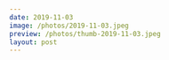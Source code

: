 ```yaml
---
date: 2019-11-03
image: /photos/2019-11-03.jpeg
preview: /photos/thumb-2019-11-03.jpeg
layout: post
---
```



